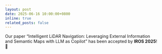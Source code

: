 ```yaml
---
layout: post
date: 2025-06-16 10:00:00+0800
inline: true
related_posts: false
---
```


Our paper “Intelligent LiDAR Navigation: Leveraging External Information and Semantic Maps with LLM as Copilot” has been accepted by **IROS 2025**! 🎉
